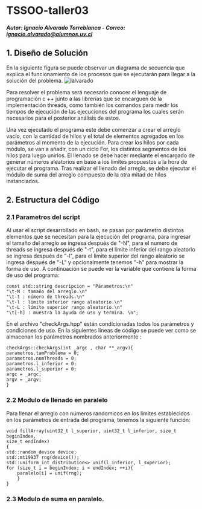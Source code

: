 # TSSOO-taller03

##### Autor: Ignacio Alvarado Torreblanca - Correo: ignacio.alvarado@alumnos.uv.cl

## 1. Diseño de Solución

En la siguiente figura se puede observar un diagrama de secuencia que explica el funcionamiento de los procesos que se ejecutarán para llegar a la solución del problema.
![Ialvarado](http://imgfz.com/i/3h680Hk.png)

Para resolver el problema será necesario conocer el lenguaje de programación c ++ junto a las librerías que se encarguen de la implementación threads, como también los comandos para medir los tiempos de ejecución de las ejecuciones del programa los cuales serán necesarios para el posterior análisis de estos.

Una vez ejecutado el programa este debe comenzar a crear el arreglo vacío, con la cantidad de hilos y el total de elementos agregados en los parámetros al momento de la ejecución. Para crear los hilos por cada módulo, se van a añadir, con un ciclo For, los distintos segmentos de los hilos para luego unirlos. El llenado se debe hacer mediante el encargado de generar números aleatorios en base a los límites propuestos a la hora de ejecutar el programa. Tras realizar el llenado del arreglo, se debe ejecutar el módulo de suma del arreglo compuesto de la otra mitad de hilos instanciados.
## 2. Estructura del Código

### 2.1 Parametros del script
Al usar el script desarrollado en bash, se pasan por parámetro distintos elementos que se necesitan para la ejecución del programa, para ingresar el tamaño del arreglo se ingresa después de "-N", para el numero de threads se ingresa después de  "-t", para el limite inferior del rango aleatorio se ingresa después de "-l", para el limite superior del rango aleatorio se ingresa después de "-L" y opcionalmente tenemos  "-h" para mostrar la forma de uso. A continuación se puede ver la variable que contiene la forma de uso del programa: 
```
const std::string descripcion = "Párametros:\n"
"\t-N : tamaño del arreglo.\n"
"\t-t : número de threads.\n"
"\t-l : limite inferior rango aleatorio.\n"
"\t-L : límite superior rango aleatorio.\n"
"\t[-h] : muestra la ayuda de uso y termina. \n";
```
En el archivo "checkArgs.hpp" están condicionadas todos los parámetros y condiciones de uso. En la siguientes lineas de código se puede ver como se almacenan los parámetros nombrados anteriormente :
```
checkArgs::checkArgs(int _argc , char **_argv){
parametros.tamProblema = 0;
parametros.numThreads = 0;
parametros.l_inferior = 0;
parametros.l_superior = 0;
argc = _argc;
argv = _argv;
}
```
### 2.2 Modulo de llenado en paralelo

 Para llenar el arreglo con números randomicos en los limites establecidos en los parámetros de entrada del programa, tenemos la siguiente función:

```
void fillArray(uint32_t l_superior, uint32_t l_inferior, size_t beginIndex,
size_t endIndex)
{
std::random_device device;
std::mt19937 rng(device());
std::uniform_int_distribution<> unif(l_inferior, l_superior);
for (size_t i = beginIndex; i < endIndex; ++i){
	paralelo[i] = unif(rng);
	}
}
```


### 2.3 Modulo de suma en paralelo.



